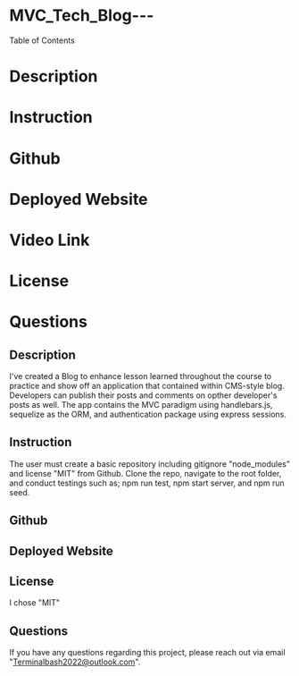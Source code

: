 # MVC_Tech_Blog---

Table of Contents
# Description
# Instruction
# Github 
# Deployed Website
# Video Link
# License
# Questions

## Description

I've created a Blog to enhance lesson learned throughout the course to practice and show off an application that contained within CMS-style blog. Developers can publish their posts and comments on opther developer's posts as well. The app contains the MVC paradigm using handlebars.js, sequelize as the ORM, and authentication package using express sessions.

## Instruction

The user must create a basic repository including gitignore "node_modules" and license "MIT" from Github. Clone the repo, navigate to the root folder, and conduct testings such as; npm run test, npm start server, and npm run seed.

## Github



## Deployed Website




## License

I chose "MIT"


## Questions

If you have any questions regarding this project, please reach out via email "Terminalbash2022@outlook.com".